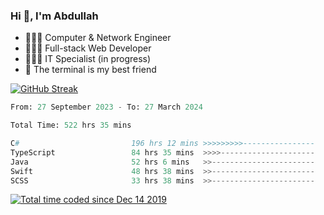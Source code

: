 <h3>Hi 👋, I'm Abdullah</h3>

- 👷🏼‍♂️ Computer & Network Engineer
- 👨🏻‍💻 Full-stack Web Developer
- 👨🏻‍💻 IT Specialist (in progress)
- 🖤 The terminal is my best friend

[![GitHub Streak](https://streak-stats.demolab.com?user=al3bad&theme=transparent&date_format=j%20M%5B%20Y%5D)](https://git.io/streak-stats)

<!--START_SECTION:waka-->

```python
From: 27 September 2023 - To: 27 March 2024

Total Time: 522 hrs 35 mins

C#                         196 hrs 12 mins >>>>>>>>>----------------   37.18 %
TypeScript                 84 hrs 35 mins  >>>>---------------------   16.03 %
Java                       52 hrs 6 mins   >>-----------------------   09.87 %
Swift                      48 hrs 38 mins  >>-----------------------   09.22 %
SCSS                       33 hrs 38 mins  >>-----------------------   06.38 %
```

<!--END_SECTION:waka-->

<p>
  <a href="https://wakatime.com/@ce2a2aac-0d6b-4d65-b864-8a4bcaf12967"><img src="https://wakatime.com/badge/user/ce2a2aac-0d6b-4d65-b864-8a4bcaf12967.svg" alt="Total time coded since Dec 14 2019" /></a>
</p>
